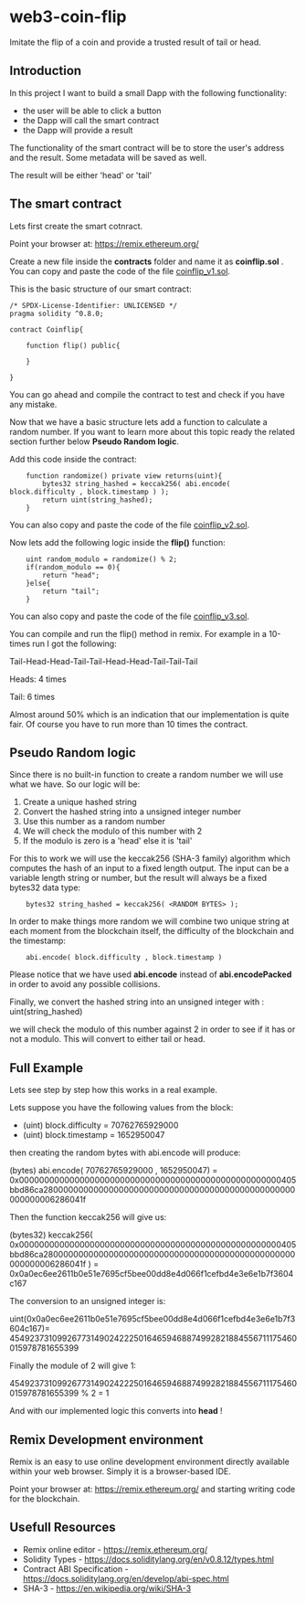 # web3-coin-flip
Imitate the flip of a coin and provide a trusted result of tail or head.

## Introduction
In this project I want to build a small Dapp with the following functionality:

* the user will be able to click a button
* the Dapp will call the smart contract
* the Dapp will provide a result

The functionality of the smart contract will be to store the user's address and the result. Some metadata will be saved as well.

The result will be either 'head' or 'tail'

## The smart contract
Lets first create the smart cotnract.

Point your browser at: https://remix.ethereum.org/

Create a new file inside the __contracts__ folder and name it as **coinflip.sol** . You can copy and paste the code of the file [coinflip_v1.sol](contracts/coinflip_v1.sol).

This is the basic structure of our smart contract:

```Solidity
/* SPDX-License-Identifier: UNLICENSED */
pragma solidity ^0.8.0;

contract Coinflip{

    function flip() public{

    }
    
}
```

You can go ahead and compile the contract to test and check if you have any mistake.

Now that we have a basic structure lets add a function to calculate a random number. If you want to learn more about this topic ready the related section further below **Pseudo Random logic**.

Add this code inside the contract:
```Solidity
    function randomize() private view returns(uint){
        bytes32 string_hashed = keccak256( abi.encode( block.difficulty , block.timestamp ) );
        return uint(string_hashed);
    }   
```
You can also copy and paste the code of the file [coinflip_v2.sol](contracts/coinflip_v2.sol).

Now lets add the following logic inside the **flip()** function:
```Solidity
    uint random_modulo = randomize() % 2;
    if(random_modulo == 0){
        return "head";
    }else{
        return "tail";
    } 
 ```
 You can also copy and paste the code of the file [coinflip_v3.sol](contracts/coinflip_v3.sol).

 You can compile and run the flip() method in remix. For example in a 10-times run I got the following:

 Tail-Head-Head-Tail-Tail-Head-Head-Tail-Tail-Tail

 Heads: 4 times
 
 Tail: 6 times

 Almost around 50% which is an indication that our implementation  is quite fair. Of course you have to run more than 10 times the contract.

## Pseudo Random logic
Since there is no built-in function to create a random number we will use what we have. So our logic will be:

1. Create a unique hashed string
2. Convert the hashed string into a unsigned integer number
3. Use this number as a random number
4. We will check the modulo of this number with 2
5. If the modulo is zero is a 'head' else it is 'tail'

For this to work we will use the keccak256 (SHA-3 family) algorithm which computes the hash of an input to a fixed length output. The input can be a variable length string or number, but the result will always be a fixed bytes32 data type:
```Solidity
    bytes32 string_hashed = keccak256( <RANDOM BYTES> );
```

In order to make things more random we will combine two unique string at each moment from the blockchain itself, the difficulty of the blockchain and the timestamp:
```Solidity
    abi.encode( block.difficulty , block.timestamp )
```

Please notice that we have used **abi.encode** instead of **abi.encodePacked** in order to avoid any possible collisions.

Finally,  we convert the hashed string into an unsigned integer with : uint(string_hashed)

we will check the modulo of this number against 2 in order to see if it has or not a modulo. This will convert to either tail or head.

## Full Example
Lets see step by step how this works in a real example.

Lets suppose you have the following values from the block:
* (uint) block.difficulty = 70762765929000
* (uint) block.timestamp  = 1652950047

then creating the random bytes with abi.encode will produce:

(bytes) abi.encode( 70762765929000 , 1652950047) = 0x0000000000000000000000000000000000000000000000000000405bbd86ca28000000000000000000000000000000000000000000000000000000006286041f

Then the function keccak256 will give us:

(bytes32) keccak256( 0x0000000000000000000000000000000000000000000000000000405bbd86ca28000000000000000000000000000000000000000000000000000000006286041f ) = 0x0a0ec6ee2611b0e51e7695cf5bee00dd8e4d066f1cefbd4e3e6e1b7f3604c167

The conversion to an unsigned integer is:

uint(0x0a0ec6ee2611b0e51e7695cf5bee00dd8e4d066f1cefbd4e3e6e1b7f3604c167)= 4549237310992677314902422250164659468874992821884556711175460015978781655399

Finally the module of 2 will give 1:

4549237310992677314902422250164659468874992821884556711175460015978781655399 % 2 = 1

And with our implemented logic this converts into **head** !



## Remix Development environment
Remix is an easy to use online development environment directly available within your web browser. Simply it is a browser-based IDE.

Point your browser at: https://remix.ethereum.org/ and starting writing code for the blockchain.

## Usefull Resources
* Remix online editor - https://remix.ethereum.org/
* Solidity Types - https://docs.soliditylang.org/en/v0.8.12/types.html
* Contract ABI Specification - https://docs.soliditylang.org/en/develop/abi-spec.html
* SHA-3 - https://en.wikipedia.org/wiki/SHA-3
